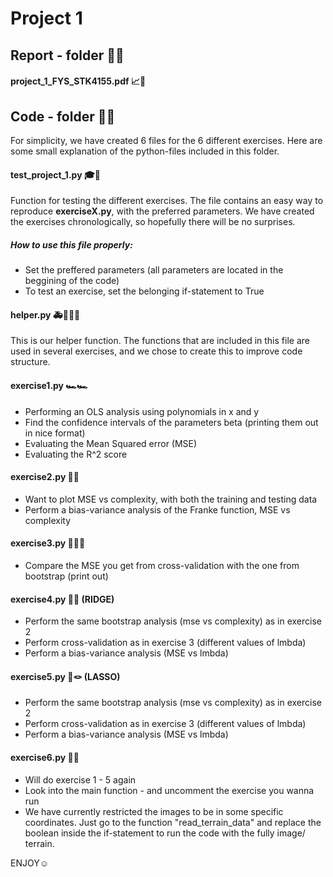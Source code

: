 # Project 1

## Report - folder 📒📖

#### project_1_FYS_STK4155.pdf 📈📝

## Code - folder 🔐💬
For simplicity, we have created 6 files for the 6 different exercises. Here are some small explanation of the python-files included in this folder.

#### test_project_1.py 🎓🧪
Function for testing the different exercises. The file contains an easy way to reproduce **exerciseX.py**, with the preferred parameters. We have created the exercises chronologically, so hopefully there will be no surprises. 

##### *How to use this file properly:*
- Set the preffered parameters (all parameters are located in the beggining of the code)
- To test an exercise, set the belonging if-statement to True

#### helper.py 🚑👮🏼‍♂️
This is our helper function. The functions that are included in this file are used in several exercises, and we chose to create this to improve code structure.

#### exercise1.py 🏎🏎
- Performing an OLS analysis using polynomials in x and y
- Find the confidence intervals of the parameters beta (printing them out in nice format)
- Evaluating the Mean Squared error (MSE)
- Evaluating the R^2 score

#### exercise2.py 👞👢
- Want to plot MSE vs complexity, with both the training and testing data
- Perform a bias-variance analysis of the Franke function, MSE vs complexity

#### exercise3.py 🙅🏼❌
- Compare the MSE you get from cross-validation with the one from bootstrap (print out)

#### exercise4.py 🌉🌁 (RIDGE)
- Perform the same bootstrap analysis (mse vs complexity) as in exercise 2
- Perform cross-validation as in exercise 3 (different values of lmbda)
- Perform a bias-variance analysis (MSE vs lmbda)


#### exercise5.py 🤠🪢 (LASSO)
- Perform the same bootstrap analysis (mse vs complexity) as in exercise 2
- Perform cross-validation as in exercise 3 (different values of lmbda)
- Perform a bias-variance analysis (MSE vs lmbda)

#### exercise6.py 🗾🧭
- Will do exercise 1 - 5 again
- Look into the main function - and uncomment the exercise you wanna run
- We have currently restricted the images to be in some specific coordinates. Just go to the function "read_terrain_data" and replace the boolean inside the  if-statement to run the code with the fully image/ terrain.  
    
ENJOY☺️




